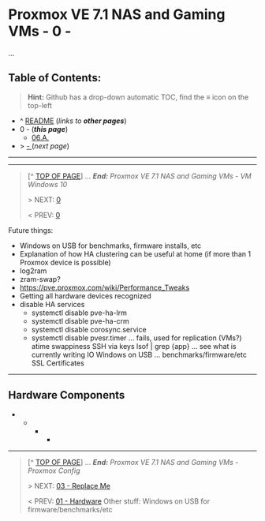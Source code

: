 # Proxmox VE 7.1 NAS and Gaming VMs - 0 - 

...

## Table of Contents:
> **Hint:** Github has a drop-down automatic TOC, find the **≡** icon on the top-left

* ^ [README](README.md)  (*links to* ***other pages***)
* 0 - (***this page***)
    + [06.A.](#06a-)
* \> [ - ](..md) (*next page*)

---



---
> [^ [TOP OF PAGE](#proxmox-ve-71-nas-and-gaming-vms---06---vm-windows-10)] ... ***End:*** *Proxmox VE 7.1 NAS and Gaming VMs - VM Windows 10*
> 
> \> NEXT: [0](0..md)
>
> \< PREV: [0 ](0...md)


Future things:

* Windows on USB for benchmarks, firmware installs, etc
* Explanation of how HA clustering can be useful at home (if more than 1 Proxmox device is possible)
* log2ram
* zram-swap?
* https://pve.proxmox.com/wiki/Performance_Tweaks
* Getting all hardware devices recognized
* disable HA services
    + systemctl disable pve-ha-lrm
    + systemctl disable pve-ha-crm
    + systemctl disable corosync.service
    + systemctl disable pvesr.timer ... fails, used for replication (VMs?)
atime
swappiness
SSH via keys
lsof | grep {app} ... see what is currently writing IO
Windows on USB ... benchmarks/firmware/etc
SSL Certificates



---

## Hardware Components

* 
    + 
        - 
            * 

---
> [^ [TOP OF PAGE](#proxmox-ve-71-nas-and-gaming-vms---02---proxmox-config)] ... ***End:*** *Proxmox VE 7.1 NAS and Gaming VMs - Proxmox Config*
> 
> \> NEXT: [03 - Replace Me](03.ReplaceMe.md)
>
> \< PREV: [01 - Hardware](01.Hardware.md)
Other stuff: Windows on USB for firmware/benchmarks/etc
